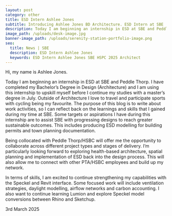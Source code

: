 ```yaml
---
layout: post
category: other
title: ESD Intern Ashlee Jones
subtitle: Introducing Ashlee Jones BD Architecture. ESD Intern at SBE
description: Today I am beginning an internship in ESD at SBE and Peddle Thorp.
image_path: /uploads/desk-image.jpg
banner-image_path: /uploads/serenity-station-portfolio-image.png
seo:
  title: News | SBE
  description: ESD Intern Ashlee Jones
  keywords: ESD Intern Ashlee Jones SBE HSPC 2025 Architect
---
```

Hi, my name is Ashlee Jones.

Today I am beginning an internship in ESD at SBE and Peddle Thorp. I have completed my Bachelor’s Degree in Design (Architecture) and I am using this internship to upskill myself before I continue my studies with a master’s degree in July. Outside of Architecture I love to travel and participate sports with cycling being my favourite. The purpose of this blog is to write about work activities, so I can reflect back on the learnings and skills that I gained during my time at SBE. Some targets or aspirations I have during this internship are to assist SBE with progressing designs to reach greater sustainable outcomes. This includes producing ESD modelling for building permits and town planning documentation.

Being collocated with Peddle Thorp/HSBC will offer me the opportunity to collaborate across different project types and stages of delivery. I’m particularly looking forward to exploring health-based architecture, spatial planning and implementation of ESD back into the design process. This will also allow me to connect with other PTA/HSBC employees and build up my network.

In terms of skills, I am excited to continue strengthening my capabilities with the Speckel and Revit interface. Some focused work will include ventilation strategies, daylight modelling, airflow networks and carbon accounting. I also want to continue learning Lumion and explore Speckel model conversions between Rhino and Sketchup.

3rd March 2025